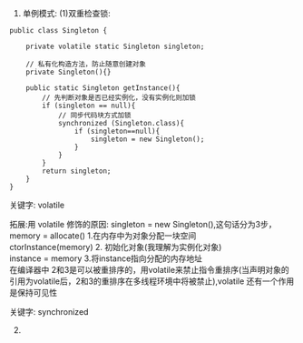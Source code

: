 1. 单例模式:
(1)双重检查锁:
```
public class Singleton {

    private volatile static Singleton singleton;

    // 私有化构造方法，防止随意创建对象
    private Singleton(){}

    public static Singleton getInstance(){
        // 先判断对象是否已经实例化，没有实例化则加锁
        if (singleton == null){
            // 同步代码块方式加锁
            synchronized (Singleton.class){
                if (singleton==null){
                    singleton = new Singleton();
                }
            }
        }
        return singleton;
    }
}
```
关键字: volatile  

拓展:用 volatile 修饰的原因: singleton = new Singleton(),这句话分为3步，  
        memory = allocate()  1.在内存中为对象分配一块空间  
        ctorInstance(memory) 2. 初始化对象(我理解为实例化对象)  
        instance = memory    3.将instance指向分配的内存地址  
在编译器中 2和3是可以被重排序的，用volatile来禁止指令重排序(当声明对象的引用为volatile后，2和3的重排序在多线程环境中将被禁止),volatile 还有一个作用是保持可见性

关键字: synchronized  

2. 
